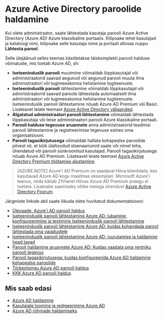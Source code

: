 <properties
    pageTitle="Azure Active Directory paroolide haldamine | Microsoft Azure'i"
    description="Kuidas Azure Active Directory paroolide haldamine."
    services="active-directory"
    documentationCenter=""
    authors="curtand"
    manager="femila"
    editor=""/>

<tags
    ms.service="active-directory"
    ms.workload="identity"
    ms.tgt_pltfrm="na"
    ms.devlang="na"
    ms.topic="article"
    ms.date="08/23/2016"
    ms.author="curtand"/>

# <a name="manage-passwords-in-azure-active-directory"></a>Azure Active Directory paroolide haldamine

Kui olete administraator, saate lähtestada kasutaja parooli Azure Active Directory (Azure AD) Azure klassikaline portaalis. Klõpsake lehel kasutajad ja kataloogi nimi, klõpsake selle kasutaja nime ja portaali allosas nuppu **Lähtesta parool**.

Selle ülejäänud selles teemas käsitletakse täiskomplekti parooli halduse võimaluste, mis toetab Azure AD, sh:

- **Iseteeninduslik parooli** muutmine võimaldab lõppkasutajal või administraatorid saavad aegunud või aegunud parooli muuta ilma administraatori või tugimeeskonna helistamine tugiteenuste.
- **Iseteeninduslik parooli** lähtestamine võimaldab lõppkasutajal või administraatorid saavad paroole lähtestada automaatselt ilma administraatori või tugimeeskonna helistamine tugiteenuste. Iseteeninduslik parooli lähtestamine nõuab Azure AD Premium või Basic. Lisateavet leiate teemast [Azure Active Directory väljaanded](active-directory-editions.md).
- **Algatatud administraatori parooli lähtestamine** võimaldab lähtestada lõppkasutaja või teise administraatori parooli Azure klassikaline portaali.
- **Parooli halduse tegevuse aruannete** anna administraatorid teadmisi parooli lähtestamine ja registreerimise tegevuse esines oma organisatsiooni.
- **Parooli tagasikirjutusega** võimaldab hallata kohapealse paroolide pilvest nii, et kõik ülaltoodud stsenaariumid saate või nimel teha, ühendatud või parooli sünkroonitud kasutajad. Parooli tagasikirjutusega nõuab Azure AD Premium. Lisateavet leiate teemast [Azure Active Directory Premium töötamise alustamine](active-directory-get-started-premium.md).

> [AZURE.NOTE]
> Azure'i AD Premium on saadaval Hiina klientidele, kes kasutavad Azure AD kogu maailmas eksemplari. Microsoft Azure'i teenus, mida käitab 21Vianet Hiinas Azure AD Premium praegu ei toetata. Lisateabe saamiseks võtke meiega ühendust [Azure Active Directory Foorum](https://feedback.azure.com/forums/169401-azure-active-directory/).

Järgmiste linkide abil saate liikuda olete huvitatud dokumentatsiooni:

- [Ülevaade: Azure'i AD parooli haldus](active-directory-passwords-how-it-works.md)
- [Iseteeninduslik parooli lähtestamine Azure AD: lubamine, konfigureerimine ja testimine Iseteeninduslik parooli lähtestamine](active-directory-passwords-getting-started.md#enable-users-to-reset-their-azure-ad-passwords)
- [Iseteeninduslik parooli lähtestamine Azure AD: kuidas kohandada parool lähtestada oma vajadustele](active-directory-passwords-customize.md)
- [Iseteeninduslik parooli lähtestamine Azure AD: juurutamise ja haldamise head tavad](active-directory-passwords-best-practices.md)
- [Parooli haldamine aruannete Azure AD: Kuidas vaadata oma rentniku parooli tegevus](active-directory-passwords-get-insights.md)
- [Parooli tagasikirjutusega: kuidas konfigureerida Azure AD haldamine kohapealse paroolide](active-directory-passwords-getting-started.md#enable-users-to-reset-or-change-their-ad-passwords)
- [Tõrkeotsingu Azure AD parooli haldus](active-directory-passwords-troubleshoot.md)
- [KKK Azure AD parooli haldus](active-directory-passwords-faq.md)


## <a name="whats-next"></a>Mis saab edasi

- [Azure AD haldamine](active-directory-administer.md)
- [Kasutajate loomine ja redigeerimine Azure AD](active-directory-create-users.md)
- [Azure AD rühmade haldamiseks](active-directory-manage-groups.md)
